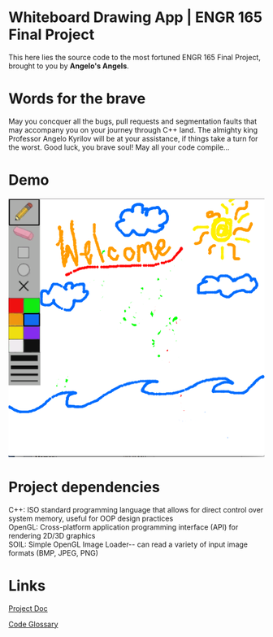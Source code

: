 # Whiteboard Drawing App | ENGR 165 Final Project
This here lies the source code to the most fortuned ENGR 165 Final Project, brought to you by **Angelo's Angels**. 

# Words for the brave
May you concquer all the bugs, pull requests and segmentation faults that may accompany you on your journey through C++ land. 
The almighty king Professor Angelo Kyrilov will be at your assistance, if things take a turn for the worst. 
Good luck, you brave soul! May all your code compile...

# Demo
![Demo](https://github.com/jonathanloganmoran/engr165_final_proj/blob/master/Screen%20Shot%202018-05-23%20at%202.50.54%20PM.png)

# Project dependencies
C++: ISO standard programming language that allows for direct control over system memory, useful for OOP design practices <br>
OpenGL: Cross-platform application programming interface (API) for rendering 2D/3D graphics <br>
SOIL: Simple OpenGL Image Loader-- can read a variety of input image formats (BMP, JPEG, PNG)

# Links
[Project Doc](https://goo.gl/gfK1Hr)

[Code Glossary](https://goo.gl/NmnngK)
